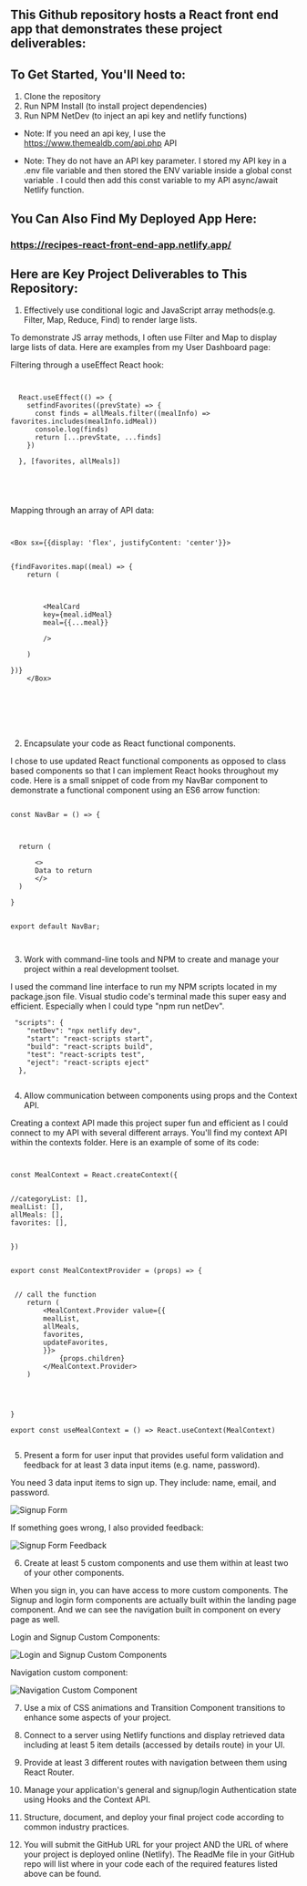 ## This Github repository hosts a React front end app that demonstrates these project deliverables: 

## To Get Started, You'll Need to: 

1. Clone the repository 
2. Run NPM Install (to install project dependencies) 
3. Run NPM NetDev (to inject an api key and netlify functions)

* Note: If you need an api key, I use the 
https://www.themealdb.com/api.php API 

* Note: They do not have an API key parameter. I stored my API key in a .env file variable and then stored the ENV variable inside a global const variable . I could then add this const variable to my API async/await Netlify function.

## You Can Also Find My Deployed App Here: 

### https://recipes-react-front-end-app.netlify.app/

## Here are Key Project Deliverables to This Repository: 


1. Effectively use conditional logic and JavaScript array methods(e.g. Filter, Map, Reduce, Find) to render large lists.

To demonstrate JS array methods, I often use Filter and Map to display large lists of data. Here are examples from my User Dashboard page: 

Filtering through a useEffect React hook: 


``` 


  React.useEffect(() => {
    setfindFavorites((prevState) => {
      const finds = allMeals.filter((mealInfo) => favorites.includes(mealInfo.idMeal))
      console.log(finds)
      return [...prevState, ...finds]
    })
    
  }, [favorites, allMeals])





```


Mapping through an array of API data:  


``` 


<Box sx={{display: 'flex', justifyContent: 'center'}}>


{findFavorites.map((meal) => {
    return (

        
       
        <MealCard
        key={meal.idMeal}
        meal={{...meal}}
      
        />
        
    )
    
})}
    </Box>







```


2. Encapsulate your code as React functional components.

I chose to use updated React functional components as opposed to class based components so that I can implement React hooks throughout my code. Here is a small snippet of code from my NavBar component to demonstrate a functional component using an ES6 arrow function: 

``` 

const NavBar = () => {



  return (

      <>
      Data to return
      </>
  )

}


export default NavBar;



```


3. Work with command-line tools and NPM to create and manage your project within a real development toolset.

I used the command line interface to run my NPM scripts located in my package.json file. Visual studio code's terminal made this super easy and efficient. Especially when I could type "npm run netDev".  

```
 "scripts": {
    "netDev": "npx netlify dev",
    "start": "react-scripts start",
    "build": "react-scripts build",
    "test": "react-scripts test",
    "eject": "react-scripts eject"
  },


```


4. Allow communication between components using props and the Context API.

Creating a context API made this project super fun and efficient as I could connect to my API with several different arrays. You'll find my context API within the contexts folder. Here is an example of some of its code: 

```


const MealContext = React.createContext({


//categoryList: [],
mealList: [],
allMeals: [],
favorites: [], 


})


export const MealContextProvider = (props) => {


 // call the function
    return (
        <MealContext.Provider value={{
        mealList,
        allMeals,
        favorites,
        updateFavorites, 
        }}>
            {props.children}
        </MealContext.Provider>
    )
   



}

export const useMealContext = () => React.useContext(MealContext)


```



5. Present a form for user input that provides useful form validation and feedback for at least 3 data input items (e.g. name, password).

You need 3 data input items to sign up. They include: name, email, and password. 


![Signup Form](src/images/signup.PNG)

If something goes wrong, I also provided feedback: 

![Signup Form Feedback](src/images/signupfeedback.PNG)




6. Create at least 5 custom components and use them within at least two of your other components.

When you sign in, you can have access to more custom components. The Signup and login form components are actually built within the landing page component. And we can see the navigation built in component on every page as well. 

Login and Signup Custom Components: 

![Login and Signup Custom Components](src/images/logsigncustomcom.PNG)


Navigation custom component: 

![Navigation Custom Component](src/images/customcomponent.PNG)



7. Use a mix of CSS animations and Transition Component transitions to enhance some aspects of your project.


8. Connect to a server using Netlify functions and display retrieved data including at least 5 item details (accessed by details route) in your UI.


9. Provide at least 3 different routes with navigation between them using React Router.


10. Manage your application's general and signup/login Authentication state using Hooks and the Context API.


11. Structure, document, and deploy your final project code according to common industry practices.


12. You will submit the GitHub URL for your project AND the URL of where your project is deployed online (Netlify).  The ReadMe file in your GitHub repo will list where in your code each of the required features listed above can be found.
